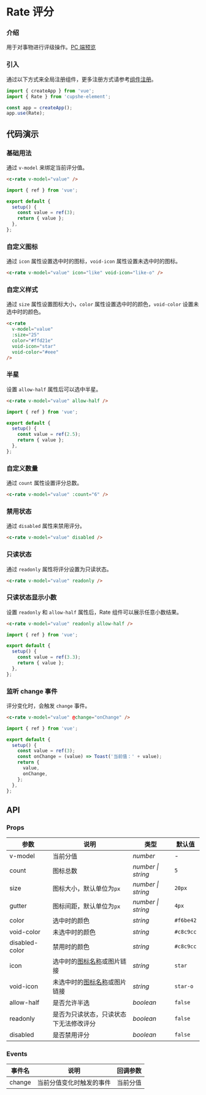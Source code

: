 # Rate 评分

### 介绍

用于对事物进行评级操作。[PC 端预览](/mobile.html#/rate)

### 引入

通过以下方式来全局注册组件，更多注册方式请参考[组件注册](#/zh-CN/advanced-usage#zu-jian-zhu-ce)。

```js
import { createApp } from 'vue';
import { Rate } from 'cupshe-element';

const app = createApp();
app.use(Rate);
```

## 代码演示

### 基础用法

通过 `v-model` 来绑定当前评分值。

```html
<c-rate v-model="value" />
```

```js
import { ref } from 'vue';

export default {
  setup() {
    const value = ref(3);
    return { value };
  },
};
```

### 自定义图标

通过 `icon` 属性设置选中时的图标，`void-icon` 属性设置未选中时的图标。

```html
<c-rate v-model="value" icon="like" void-icon="like-o" />
```

### 自定义样式

通过 `size` 属性设置图标大小，`color` 属性设置选中时的颜色，`void-color` 设置未选中时的颜色。

```html
<c-rate
  v-model="value"
  :size="25"
  color="#ffd21e"
  void-icon="star"
  void-color="#eee"
/>
```

### 半星

设置 `allow-half` 属性后可以选中半星。

```html
<c-rate v-model="value" allow-half />
```

```js
import { ref } from 'vue';

export default {
  setup() {
    const value = ref(2.5);
    return { value };
  },
};
```

### 自定义数量

通过 `count` 属性设置评分总数。

```html
<c-rate v-model="value" :count="6" />
```

### 禁用状态

通过 `disabled` 属性来禁用评分。

```html
<c-rate v-model="value" disabled />
```

### 只读状态

通过 `readonly` 属性将评分设置为只读状态。

```html
<c-rate v-model="value" readonly />
```

### 只读状态显示小数

设置 `readonly` 和 `allow-half` 属性后，Rate 组件可以展示任意小数结果。

```html
<c-rate v-model="value" readonly allow-half />
```

```js
import { ref } from 'vue';

export default {
  setup() {
    const value = ref(3.3);
    return { value };
  },
};
```

### 监听 change 事件

评分变化时，会触发 `change` 事件。

```html
<c-rate v-model="value" @change="onChange" />
```

```javascript
import { ref } from 'vue';

export default {
  setup() {
    const value = ref(3);
    const onChange = (value) => Toast('当前值：' + value);
    return {
      value,
      onChange,
    };
  },
};
```

## API

### Props

| 参数           | 说明                                         | 类型               | 默认值    |
| -------------- | -------------------------------------------- | ------------------ | --------- |
| v-model        | 当前分值                                     | _number_           | -         |
| count          | 图标总数                                     | _number \| string_ | `5`       |
| size           | 图标大小，默认单位为`px`                     | _number \| string_ | `20px`    |
| gutter         | 图标间距，默认单位为`px`                     | _number \| string_ | `4px`     |
| color          | 选中时的颜色                                 | _string_           | `#f6be42` |
| void-color     | 未选中时的颜色                               | _string_           | `#c8c9cc` |
| disabled-color | 禁用时的颜色                                 | _string_           | `#c8c9cc` |
| icon           | 选中时的[图标名称](#/zh-CN/icon)或图片链接   | _string_           | `star`    |
| void-icon      | 未选中时的[图标名称](#/zh-CN/icon)或图片链接 | _string_           | `star-o`  |
| allow-half     | 是否允许半选                                 | _boolean_          | `false`   |
| readonly       | 是否为只读状态，只读状态下无法修改评分       | _boolean_          | `false`   |
| disabled       | 是否禁用评分                                 | _boolean_          | `false`   |

### Events

| 事件名 | 说明                     | 回调参数 |
| ------ | ------------------------ | -------- |
| change | 当前分值变化时触发的事件 | 当前分值 |
